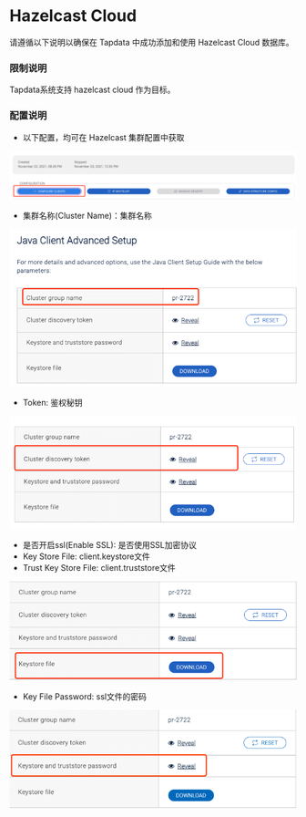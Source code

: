 # Hazelcast Cloud

请遵循以下说明以确保在 Tapdata 中成功添加和使用 Hazelcast Cloud 数据库。

### 限制说明

Tapdata系统支持 hazelcast cloud 作为目标。

### 配置说明

- 以下配置，均可在 Hazelcast 集群配置中获取

![](../../images/hazelcast_cloud_1.png)

- 集群名称(Cluster Name)：集群名称

![](../../images/hazelcast_cloud_2.png)

- Token: 鉴权秘钥

![](../../images/hazelcast_cloud_3.png)

- 是否开启ssl(Enable SSL): 是否使用SSL加密协议
- Key Store File: client.keystore文件
- Trust Key Store File: client.truststore文件

![](../../images/hazelcast_cloud_4.png)

- Key File Password: ssl文件的密码


![](../../images/hazelcast_cloud_5.png)